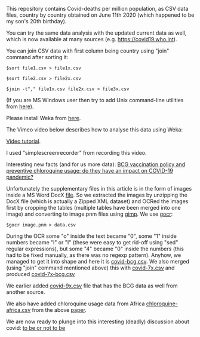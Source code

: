 This repository contains Covid-deaths per million population, as CSV data files, country by country obtained on June 11th 2020 (which happened to be my son's 20th birthday).

You can try the same data analysis with the updated current data as well, which is now available at many sources (e.g. https://covid19.who.int).

You can join CSV data with first column being country using "join" command after sorting it:

<code>$sort file1.csv > file1x.csv</code>

<code>$sort file2.csv > file2x.csv</code>

<code>$join -t"," file1x.csv file2x.csv > file3x.csv</code>

(If you are MS Windows user then try to add Unix command-line utilities from [here](https://sourceforge.net/projects/unxutils/files/unxutils/current/UnxUtils.zip)).

Please install Weka from [here](https://waikato.github.io/weka-wiki/downloading_weka/#windows_1).


The Vimeo video below describes how to analyse this data using Weka:

[Video tutorial](https://vimeo.com/433089942).

I used "simplescreenrecorder" from recording this video.

Interesting new facts (and for us more data):
[BCG vaccination policy and preventive chloroquine usage: do they have an impact on COVID-19 pandemic?](https://www.nature.com/articles/s41419-020-2720-9)

Unfortunately the supplementary files in this article is in the form of images inside a MS Word DocX [file](https://static-content.springer.com/esm/art%3A10.1038%2Fs41419-020-2720-9/MediaObjects/41419_2020_2720_MOESM1_ESM.docx).
So we extracted the images by unzipping the DocX file (which is actually a Zipped XML dataset) and OCRed the images first by cropping the tables (multiple tables have been merged into one image) and converting to image.pnm files using [gimp](https://www.gimp.org/). We use [gocr](http://jocr.sourceforge.net/):

<code>$gocr image.pnm > data.csv</code>

During the OCR some "o" inside the text became "0", some "1" inside numbers became "l" or "I" (these were easy to get rid-off using "sed" regular expressions), but some "4" became "0" inside the numbers (this had to be fixed manually, as there was no regexp pattern).
Anyhow, we managed to get it into shape and here it is [covid-bcg.csv](https://github.com/Sukii/Coronavirus-data/blob/master/covid-bcg.csv).
We also merged (using "join" command mentioned above) this with [covid-7x.csv](https://github.com/Sukii/Coronavirus-data/blob/master/covid-7x.csv) and produced [covid-7x-bcg.csv](https://github.com/Sukii/Coronavirus-data/blob/master/covid-7x-bcg.csv)

We earlier added [covid-9x.csv](https://github.com/Sukii/Coronavirus-data/blob/master/covid-9x.csv) file that has the BCG data as well from another source.

We also have added chloroquine usage data from Africa [chloroquine-africa.csv](https://github.com/Sukii/Coronavirus-data/blob/master/chloroquine-africa.csv) from the above [paper](https://www.nature.com/articles/s41419-020-2720-9/figures/4).

We are now ready to plunge into this interesting (deadly) discussion about covid:
[to be or not to be]()
